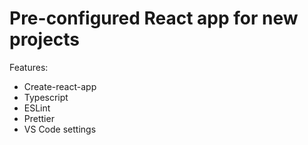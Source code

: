 # Pre-configured React app for new projects

Features:
* Create-react-app
* Typescript
* ESLint
* Prettier
* VS Code settings
